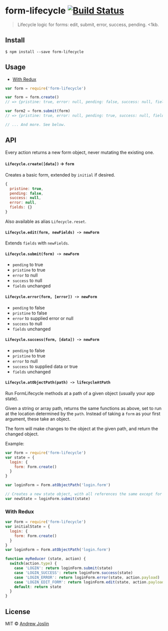 # form-lifecycle [![Build Status](https://travis-ci.org/ajoslin/form-lifecycle.svg?branch=master)](https://travis-ci.org/ajoslin/form-lifecycle)

> Lifecycle logic for forms: edit, submit, error, success, pending. <1kb.


## Install

```
$ npm install --save form-lifecycle
```

## Usage

- [With Redux](#with-redux)

```js
var form = require('form-lifecycle')

var form = form.create()
// => {pristine: true, error: null, pending: false, success: null, fields: {}}

var form2 = form.submit(form)
// => {pristine: true, error: null, pending: true, success: null, fields: {}})

// ... And more. See below.
```

## API

Every action returns a new form object, never mutating the existing one.

#### `Lifecycle.create([data])` -> `form`

Creates a basic form, extended by `initial` if desired.

```js
{
  pristine: true,
  pending: false,
  success: null,
  error: null,
  fields: {}
}
```

Also available as alias `Lifecycle.reset`.

#### `Lifecycle.edit(form, newFields) -> newForm`

Extends `fields` with `newFields`.

#### `Lifecycle.submit(form) -> newForm`

- `pending` to true
- `pristine` to true
- `error` to null
- `success` to null
- `fields` unchanged

#### `Lifecycle.error(form, [error]) -> newForm`

- `pending` to false
- `pristine` to false
- `error` to supplied error or null
- `success` to null
- `fields` unchanged

#### `Lifecycle.success(form, [data]) -> newForm`

- `pending` to false
- `pristine` to true
- `error` to null
- `success` to supplied data or true
- `fields` unchanged

#### `Lifecycle.atObjectPath(path) -> lifecycleAtPath`

Run FormLifecycle methods at a path of a given object (usually your app state).

Given a string or array path, returns the same functions as above, set to run at the location determined by the `path`. Instead of taking a `form` as your first argument, these take an object.

The form will make changes to the object at the given path, and return the changed object.

Example:

```js
var Form = require('form-lifecycle')
var state = {
  login: {
    form: Form.create()
  }
}

var loginForm = Form.atObjectPath('login.form')

// Creates a new state object, with all references the same except for the path to state.login.form.
var newState = loginForm.submit(state)
```

### With Redux

```js
var Form = require('form-lifecycle')
var initialState = {
  login: {
    form: Form.create()
  }
}
var loginForm = Form.atObjectPath('login.form')

function myReducer (state, action) {
  switch(action.type) {
    case 'LOGIN': return loginForm.submit(state)
    case 'LOGIN_SUCCESS': return loginForm.success(state)
    case 'LOGIN_ERROR': return loginForm.error(state, action.payload)
    case 'LOGIN_EDIT_FORM': return loginForm.edit(state, action.payload)
    default: return state
  }
}
```

## License

MIT © [Andrew Joslin](http://ajoslin.com)
